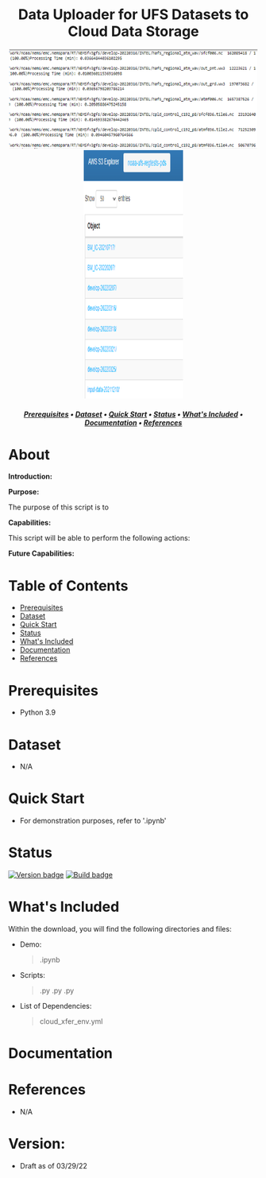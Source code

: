 
<h1 align="center">
Data Uploader for 
    UFS Datasets to Cloud Data Storage
</h1>

<p align="center">
    <img src="images/header.png" width="500" height="200">
     <img src="images/header3.png" width="200" height="500">
</p>

<h5 align="center">
    
[Prerequisites](#Prerequisites) • [Dataset](#Dataset) • [Quick Start](#Quick-Start) • [Status](#Status)
 • [What's Included](#What's-Included) • [Documentation](#Documentation) • [References](#Reference(s))

</h5>

# About

__Introduction:__



__Purpose:__

The purpose of this script is to 

__Capabilities:__

This script will be able to perform the following actions:


__Future Capabilities:__


# Table of Contents
* [Prerequisites](#Prerequisites)
* [Dataset](#Dataset)
* [Quick Start](#Quick-Start)
* [Status](#Status)
* [What's Included](#What's-Included)
* [Documentation](#Documentation)
* [References](#Creator(s))

# Prerequisites
* Python 3.9

# Dataset
* N/A

# Quick Start
* For demonstration purposes, refer to '.ipynb'

# Status
[![Version badge](https://img.shields.io/badge/Python-3.9-blue.svg)](https://shields.io/)
[![Build badge](https://img.shields.io/badge/Build--gray.svg)](https://shields.io/)

# What's Included
Within the download, you will find the following directories and files:
* Demo:
    > .ipynb
* Scripts:
    > .py
    > .py
    > .py
* List of Dependencies: 
    > cloud_xfer_env.yml

# Documentation

# References
* N/A

# Version:
* Draft as of 03/29/22
